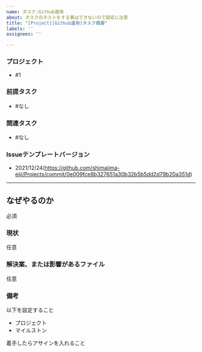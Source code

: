 ```yaml
---
name: タスク:Github運用
about: タスクのネストをする事はできないので設定に注意
title: "[Project][Github運用]タスク概要"
labels: ''
assignees: ''

---
```


### プロジェクト
- #1

### 前提タスク
- #なし

### 関連タスク
- #なし

### Issueテンプレートバージョン
- 2021/12/24(https://github.com/shimajima-eiji/Projects/commit/0e009fce8b327651a30b32b5b5dd2d79b20a351d)

---

## なぜやるのか
必須

### 現状
任意

### 解決案、または影響があるファイル
任意

### 備考
以下を設定すること

- プロジェクト
- マイルストン

着手したらアサインを入れること
